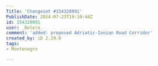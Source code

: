 ```yaml
---
Title: 'Changeset #154320991'
PublishDate: 2024-07-23T19:10:44Z
id: 154320991
user: _Bolero_
comment: 'added: proposed Adriatic-Ionian Road Corridor'
created_by: iD 2.29.0
tags:
- Montenegro

---
```

